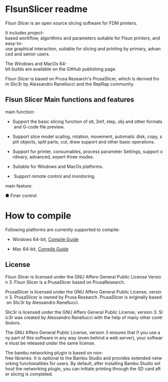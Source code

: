 # FlsunSlicer readme

Flsun Slicer is an open source slicing software for FDM printers.

It includes project-based workflow, algorithms and parameters suitable for Flsun printers, and easy-to-use graphical interaction, suitable for slicing and printing by primary, advanced and senior users.

The Windows and MacOs 64-bit builds are available on the GitHub publishing page.

Flsun Slicer is based on Prusa Research's PrusaSlicer, which is derived from Slic3r by Alessandro Ranellucci and the RepRap community.

## Flsun Slicer Main functions and features

main function:

*   Support the basic slicing function of stl, 3mf, step, obj and other formats and G-code file preview.
    
*   Support slice model scaling, rotation, movement, automatic disk, copy, split objects, split parts, cut, draw support and other basic operations.
    
*   Support for printer, consumables, process parameter Settings, support ordinary, advanced, expert three modes.
    
*   Suitable for Windows and MacOs platforms.
    
*    Support remote control and monitoring.
    

main feature:

● Finer control

    

# How to compile

Following platforms are currently supported to compile:

*   Windows 64-bit, [Compile Guide](https://github.com/Flsun3d/FlsunSlicer/blob/main/doc/How%20to%20build%20-%20Windows.md)
    
*   Mac 64-bit, [Compile Guide](https://github.com/Flsun3d/FlsunSlicer/blob/main/doc/How%20to%20build%20-%20Mac%20OS.md)
    


## License

Flsun Slicer is licensed under the GNU Affero General Public License Version 3. Flsun Slicer is a PrusaSlicer based on PrusaResearch.

PrusaSlicer is licensed under the GNU Affero General Public License, version 3. PrusaSlicer is owned by Prusa Research. PrusaSlicer is originally based on Slic3r by Alessandro Ranellucci.

Slic3r is licensed under the GNU Affero General Public License, version 3. Slic3r was created by Alessandro Ranellucci with the help of many other contributors.

The GNU Affero General Public License, version 3 ensures that if you use any part of this software in any way (even behind a web server), your software must be released under the same license.

The bambu networking plugin is based on non-free libraries. It is optional to the Bambu Studio and provides extended networking functionalities for users. By default, after installing Bambu Studio without the networking plugin, you can initiate printing through the SD card after slicing is completed.


